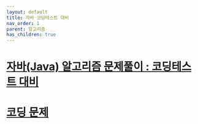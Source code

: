 ```yaml
---
layout: default
title: 자바 코딩테스트 대비
nav_order: 1
parent: 알고리즘
has_children: true
---
```



# **[자바(Java) 알고리즘 문제풀이 : 코딩테스트 대비](https://www.inflearn.com/course/%EC%9E%90%EB%B0%94-%EC%95%8C%EA%B3%A0%EB%A6%AC%EC%A6%98-%EB%AC%B8%EC%A0%9C%ED%92%80%EC%9D%B4-%EC%BD%94%ED%85%8C%EB%8C%80%EB%B9%84/dashboard)**

# [코딩 문제](https://cote.inflearn.com/contest/10/problems)

